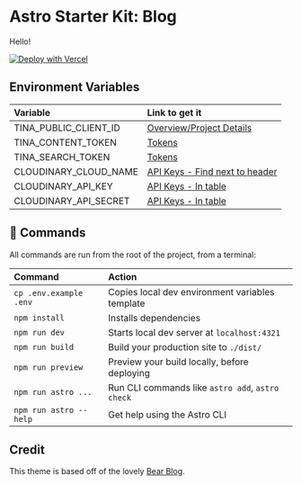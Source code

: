 # Astro Starter Kit: Blog

Hello!

[![Deploy with Vercel](https://vercel.com/button)](https://vercel.com/new/clone?repository-url=https%3A%2F%2Fgithub.com%2Fhandshou%2Fastro-vercel&env=TINA_PUBLIC_CLIENT_ID,TINA_CONTENT_TOKEN,TINA_SEARCH_TOKEN)

## Environment Variables

| Variable               | Link to get it                               |
| :--------------------- | :------------------------------------------- |
| TINA_PUBLIC_CLIENT_ID  | [Overview/Project Details](https://app.tina.io/projects) |
| TINA_CONTENT_TOKEN     | [Tokens](https://app.tina.io/projects/{$clientId}/tokens) |                                             |
| TINA_SEARCH_TOKEN      | [Tokens](https://app.tina.io/projects/{$clientId}/tokens) | 
| CLOUDINARY_CLOUD_NAME  | [API Keys - Find next to header](https://console.cloudinary.com/settings) |
| CLOUDINARY_API_KEY     | [API Keys - In table](https://console.cloudinary.com/settings) |
| CLOUDINARY_API_SECRET  | [API Keys - In table](https://console.cloudinary.com/settings) |

## 🧞 Commands

All commands are run from the root of the project, from a terminal:

| Command                | Action                                           |
| :--------------------- | :----------------------------------------------- |
| `cp .env.example .env` | Copies local dev environment variables template  |
| `npm install`          | Installs dependencies                            |
| `npm run dev`          | Starts local dev server at `localhost:4321`      |
| `npm run build`        | Build your production site to `./dist/`          |
| `npm run preview`      | Preview your build locally, before deploying     |
| `npm run astro ...`    | Run CLI commands like `astro add`, `astro check` |
| `npm run astro --help` | Get help using the Astro CLI                     |

## Credit

This theme is based off of the lovely [Bear Blog](https://github.com/HermanMartinus/bearblog/).
